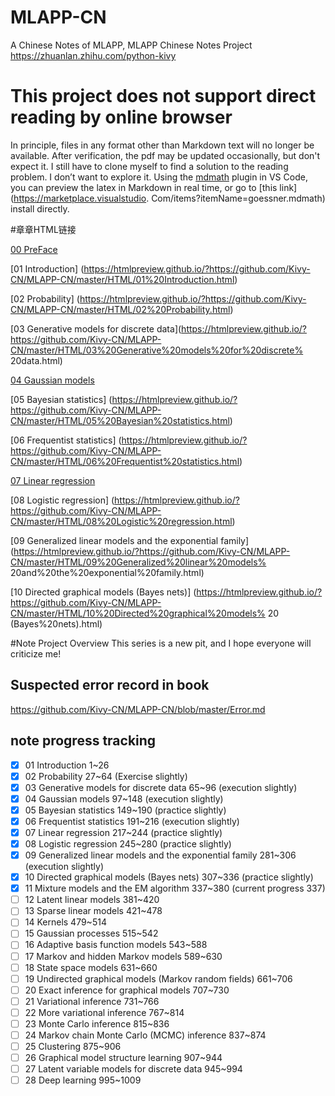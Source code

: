 # MLAPP-CN
A Chinese Notes of MLAPP, MLAPP Chinese Notes Project https://zhuanlan.zhihu.com/python-kivy


# This project does not support direct reading by online browser
In principle, files in any format other than Markdown text will no longer be available. After verification, the pdf may be updated occasionally, but don't expect it.
I still have to clone myself to find a solution to the reading problem. I don’t want to explore it.
Using the [mdmath](https://github.com/goessner/mdmath) plugin in VS Code, you can preview the latex in Markdown in real time, or go to [this link] (https://marketplace.visualstudio. Com/items?itemName=goessner.mdmath) install directly.

#章章HTML链接




[00 PreFace](https://htmlpreview.github.io/?https://github.com/Kivy-CN/MLAPP-CN/master/HTML/00%20PreFace.html)

[01 Introduction] (https://htmlpreview.github.io/?https://github.com/Kivy-CN/MLAPP-CN/master/HTML/01%20Introduction.html)


[02 Probability] (https://htmlpreview.github.io/?https://github.com/Kivy-CN/MLAPP-CN/master/HTML/02%20Probability.html)

[03 Generative models for discrete data](https://htmlpreview.github.io/?https://github.com/Kivy-CN/MLAPP-CN/master/HTML/03%20Generative%20models%20for%20discrete% 20data.html)

[04 Gaussian models](https://htmlpreview.github.io/?https://github.com/Kivy-CN/MLAPP-CN/master/HTML/04%20Gaussian%20models.html)

[05 Bayesian statistics] (https://htmlpreview.github.io/?https://github.com/Kivy-CN/MLAPP-CN/master/HTML/05%20Bayesian%20statistics.html)

[06 Frequentist statistics] (https://htmlpreview.github.io/?https://github.com/Kivy-CN/MLAPP-CN/master/HTML/06%20Frequentist%20statistics.html)


[07 Linear regression](https://htmlpreview.github.io/?https://github.com/Kivy-CN/MLAPP-CN/master/HTML/07%20Linear%20regression.html)

[08 Logistic regression] (https://htmlpreview.github.io/?https://github.com/Kivy-CN/MLAPP-CN/master/HTML/08%20Logistic%20regression.html)

[09 Generalized linear models and the exponential family](https://htmlpreview.github.io/?https://github.com/Kivy-CN/MLAPP-CN/master/HTML/09%20Generalized%20linear%20models% 20and%20the%20exponential%20family.html)

[10 Directed graphical models (Bayes nets)] (https://htmlpreview.github.io/?https://github.com/Kivy-CN/MLAPP-CN/master/HTML/10%20Directed%20graphical%20models% 20 (Bayes%20nets).html)

#Note Project Overview
This series is a new pit, and I hope everyone will criticize me!




## Suspected error record in book

https://github.com/Kivy-CN/MLAPP-CN/blob/master/Error.md


## note progress tracking

- [x] 01 Introduction 1~26
- [x] 02 Probability 27~64 (Exercise slightly)
- [x] 03 Generative models for discrete data 65~96 (execution slightly)
- [x] 04 Gaussian models 97~148 (execution slightly)
- [x] 05 Bayesian statistics 149~190 (practice slightly)
- [x] 06 Frequentist statistics 191~216 (execution slightly)
- [x] 07 Linear regression 217~244 (practice slightly)
- [x] 08 Logistic regression 245~280 (practice slightly)
- [x] 09 Generalized linear models and the exponential family 281~306 (execution slightly)
- [x] 10 Directed graphical models (Bayes nets) 307~336 (practice slightly)
- [x] 11 Mixture models and the EM algorithm 337~380 (current progress 337)
- [ ] 12 Latent linear models 381~420
- [ ] 13 Sparse linear models 421~478
- [ ] 14 Kernels 479~514
- [ ] 15 Gaussian processes 515~542
- [ ] 16 Adaptive basis function models 543~588
- [ ] 17 Markov and hidden Markov models 589~630
- [ ] 18 State space models 631~660
- [ ] 19 Undirected graphical models (Markov random fields) 661~706
- [ ] 20 Exact inference for graphical models 707~730
- [ ] 21 Variational inference 731~766
- [ ] 22 More variational inference 767~814
- [ ] 23 Monte Carlo inference 815~836
- [ ] 24 Markov chain Monte Carlo (MCMC) inference 837~874
- [ ] 25 Clustering 875~906
- [ ] 26 Graphical model structure learning 907~944
- [ ] 27 Latent variable models for discrete data 945~994
- [ ] 28 Deep learning 995~1009
